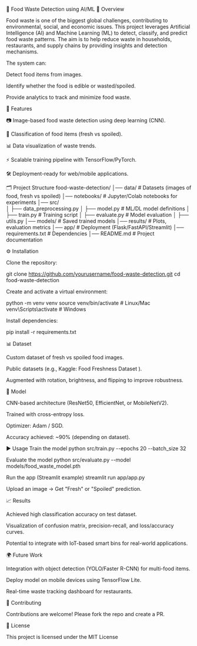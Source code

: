 🍎 Food Waste Detection using AI/ML
📌 Overview

Food waste is one of the biggest global challenges, contributing to environmental, social, and economic issues. This project leverages Artificial Intelligence (AI) and Machine Learning (ML) to detect, classify, and predict food waste patterns. The aim is to help reduce waste in households, restaurants, and supply chains by providing insights and detection mechanisms.

The system can:

Detect food items from images.

Identify whether the food is edible or wasted/spoiled.

Provide analytics to track and minimize food waste.

🚀 Features

📷 Image-based food waste detection using deep learning (CNN).

🧪 Classification of food items (fresh vs spoiled).

📊 Data visualization of waste trends.

⚡ Scalable training pipeline with TensorFlow/PyTorch.

🛠️ Deployment-ready for web/mobile applications.

🗂️ Project Structure
food-waste-detection/
│── data/                # Datasets (images of food, fresh vs spoiled)
│── notebooks/           # Jupyter/Colab notebooks for experiments
│── src/                 
│   ├── data_preprocessing.py
│   ├── model.py          # ML/DL model definitions
│   ├── train.py          # Training script
│   ├── evaluate.py       # Model evaluation
│   ├── utils.py
│── models/               # Saved trained models
│── results/              # Plots, evaluation metrics
│── app/                  # Deployment (Flask/FastAPI/Streamlit)
│── requirements.txt      # Dependencies
│── README.md             # Project documentation

⚙️ Installation

Clone the repository:

git clone https://github.com/yourusername/food-waste-detection.git
cd food-waste-detection


Create and activate a virtual environment:

python -m venv venv
source venv/bin/activate   # Linux/Mac
venv\Scripts\activate      # Windows


Install dependencies:

pip install -r requirements.txt

📊 Dataset

Custom dataset of fresh vs spoiled food images.

Public datasets (e.g., Kaggle: Food Freshness Dataset
).

Augmented with rotation, brightness, and flipping to improve robustness.

🧠 Model

CNN-based architecture (ResNet50, EfficientNet, or MobileNetV2).

Trained with cross-entropy loss.

Optimizer: Adam / SGD.

Accuracy achieved: ~90% (depending on dataset).

▶️ Usage
Train the model
python src/train.py --epochs 20 --batch_size 32

Evaluate the model
python src/evaluate.py --model models/food_waste_model.pth

Run the app (Streamlit example)
streamlit run app/app.py


Upload an image → Get "Fresh" or "Spoiled" prediction.

📈 Results

Achieved high classification accuracy on test dataset.

Visualization of confusion matrix, precision-recall, and loss/accuracy curves.

Potential to integrate with IoT-based smart bins for real-world applications.

🌍 Future Work

Integration with object detection (YOLO/Faster R-CNN) for multi-food items.

Deploy model on mobile devices using TensorFlow Lite.

Real-time waste tracking dashboard for restaurants.

🤝 Contributing

Contributions are welcome! Please fork the repo and create a PR.

📜 License

This project is licensed under the MIT License
